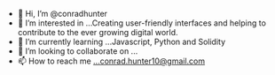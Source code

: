 - 👋 Hi, I’m @conradhunter
- 👀 I’m interested in ...Creating user-friendly interfaces and helping to contribute to the ever growing digital world.
- 🌱 I’m currently learning ...Javascript, Python and Solidity
- 💞️ I’m looking to collaborate on ...
- 📫 How to reach me ...conrad.hunter10@gmail.com


